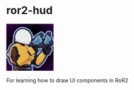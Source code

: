 # ror2-hud

![Plasma Shrimp](https://github.com/tlsJP/ror2-hud/raw/main/icon.png)

For learning how to draw UI components in RoR2
